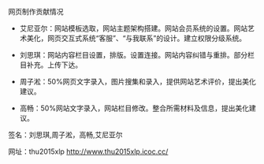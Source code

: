 网页制作贡献情况

- 艾尼亚尔：网站模板选取，网站主题架构搭建。网站会员系统的设置。网站艺术美化，网页交互式系统“客服”、“与我联系”的设计。建立权限分级系统。

- 刘思琪：网站内容栏目设置，排版。设置连接。网站内容纠错与重排。部分栏目补充。上传下达。

- 周子淞：50%网页文字录入，图片搜集和录入，提供网站艺术评价，提出美化建议。

- 高畅：50%网站文字录入，网站栏目修改。整合所需材料及信息，提出美化建议。

签名：刘思琪,周子淞，高畅,艾尼亚尔

网址：thu2015xlp  http://www.thu2015xlp.icoc.cc/

